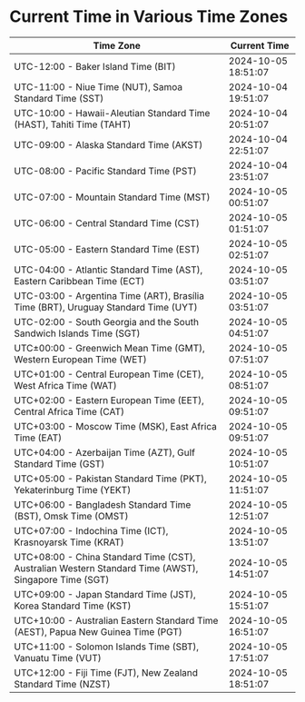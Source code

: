 # Current Time in Various Time Zones

| Time Zone | Current Time |
|-----------|--------------|
| UTC-12:00 - Baker Island Time (BIT) | 2024-10-05 18:51:07 |
| UTC-11:00 - Niue Time (NUT), Samoa Standard Time (SST) | 2024-10-04 19:51:07 |
| UTC-10:00 - Hawaii-Aleutian Standard Time (HAST), Tahiti Time (TAHT) | 2024-10-04 20:51:07 |
| UTC-09:00 - Alaska Standard Time (AKST) | 2024-10-04 22:51:07 |
| UTC-08:00 - Pacific Standard Time (PST) | 2024-10-04 23:51:07 |
| UTC-07:00 - Mountain Standard Time (MST) | 2024-10-05 00:51:07 |
| UTC-06:00 - Central Standard Time (CST) | 2024-10-05 01:51:07 |
| UTC-05:00 - Eastern Standard Time (EST) | 2024-10-05 02:51:07 |
| UTC-04:00 - Atlantic Standard Time (AST), Eastern Caribbean Time (ECT) | 2024-10-05 03:51:07 |
| UTC-03:00 - Argentina Time (ART), Brasília Time (BRT), Uruguay Standard Time (UYT) | 2024-10-05 03:51:07 |
| UTC-02:00 - South Georgia and the South Sandwich Islands Time (SGT) | 2024-10-05 04:51:07 |
| UTC±00:00 - Greenwich Mean Time (GMT), Western European Time (WET) | 2024-10-05 07:51:07 |
| UTC+01:00 - Central European Time (CET), West Africa Time (WAT) | 2024-10-05 08:51:07 |
| UTC+02:00 - Eastern European Time (EET), Central Africa Time (CAT) | 2024-10-05 09:51:07 |
| UTC+03:00 - Moscow Time (MSK), East Africa Time (EAT) | 2024-10-05 09:51:07 |
| UTC+04:00 - Azerbaijan Time (AZT), Gulf Standard Time (GST) | 2024-10-05 10:51:07 |
| UTC+05:00 - Pakistan Standard Time (PKT), Yekaterinburg Time (YEKT) | 2024-10-05 11:51:07 |
| UTC+06:00 - Bangladesh Standard Time (BST), Omsk Time (OMST) | 2024-10-05 12:51:07 |
| UTC+07:00 - Indochina Time (ICT), Krasnoyarsk Time (KRAT) | 2024-10-05 13:51:07 |
| UTC+08:00 - China Standard Time (CST), Australian Western Standard Time (AWST), Singapore Time (SGT) | 2024-10-05 14:51:07 |
| UTC+09:00 - Japan Standard Time (JST), Korea Standard Time (KST) | 2024-10-05 15:51:07 |
| UTC+10:00 - Australian Eastern Standard Time (AEST), Papua New Guinea Time (PGT) | 2024-10-05 16:51:07 |
| UTC+11:00 - Solomon Islands Time (SBT), Vanuatu Time (VUT) | 2024-10-05 17:51:07 |
| UTC+12:00 - Fiji Time (FJT), New Zealand Standard Time (NZST) | 2024-10-05 18:51:07 |
